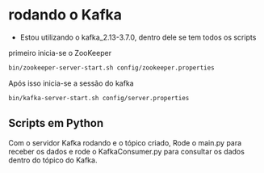 # rodando o Kafka

- Estou utilizando o kafka_2.13-3.7.0, dentro dele se tem todos os scripts

primeiro inicia-se o ZooKeeper

```bash
bin/zookeeper-server-start.sh config/zookeeper.properties
```

Após isso inicia-se a sessão do kafka

```bash
bin/kafka-server-start.sh config/server.properties
```

## Scripts em Python

Com o servidor Kafka rodando e o tópico criado, Rode o main.py para receber os dados
e rode o KafkaConsumer.py para consultar os dados dentro do tópico do Kafka.